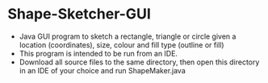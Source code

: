 # Shape-Sketcher-GUI
- Java GUI program to sketch a rectangle, triangle or circle given a location (coordinates), size, colour and fill type (outline or fill)
- This program is intended to be run from an IDE.
- Download all source files to the same directory, then open this directory in an IDE of your choice and run ShapeMaker.java
